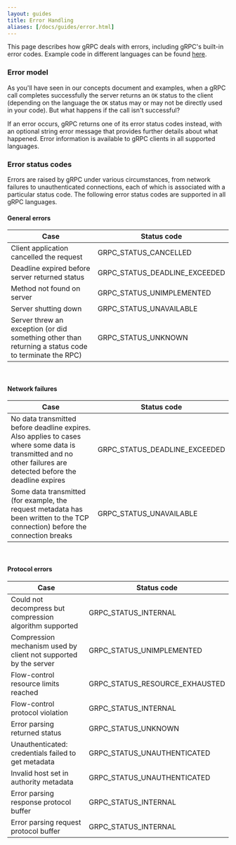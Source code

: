 ```yaml
---
layout: guides
title: Error Handling
aliases: [/docs/guides/error.html]
---
```

<p class="lead"> This page describes how gRPC deals with errors, including gRPC's built-in error codes. Example code in different languages can be found <a href="https://github.com/avinassh/grpc-errors">here</a>.</p>

<div id="toc" class="toc mobile-toc"></div>

### Error model

As you'll have seen in our concepts document and examples, when a gRPC call
completes successfully the server returns an `OK` status to the client
(depending on the language the `OK` status may or may not be directly used in
your code). But what happens if the call isn't successful?

If an error occurs, gRPC returns one of its error status codes instead, with an
optional string error message that provides further details about what happened.
Error information is available to gRPC clients in all supported languages.

### Error status codes

Errors are raised by gRPC under various circumstances, from network failures to
unauthenticated connections, each of which is associated with a particular
status code. The following error status codes are supported in all gRPC
languages.

#### General errors

Case | Status code
-----|-----------
Client application cancelled the request | GRPC&#95;STATUS&#95;CANCELLED
Deadline expired before server returned status | GRPC&#95;STATUS&#95;DEADLINE_EXCEEDED
Method not found on server | GRPC&#95;STATUS&#95;UNIMPLEMENTED
Server shutting down | GRPC&#95;STATUS&#95;UNAVAILABLE
Server threw an exception (or did something other than returning a status code to terminate the RPC) | GRPC&#95;STATUS&#95;UNKNOWN
<br>

#### Network failures

Case | Status code
-----|-----------
No data transmitted before deadline expires. Also applies to cases where some data is transmitted and no other failures are detected before the deadline expires | GRPC&#95;STATUS&#95;DEADLINE_EXCEEDED
Some data transmitted (for example, the request metadata has been written to the TCP connection) before the connection breaks | GRPC&#95;STATUS&#95;UNAVAILABLE
<br>

#### Protocol errors

Case | Status code
-----|-----------
Could not decompress but compression algorithm supported | GRPC&#95;STATUS&#95;INTERNAL
Compression mechanism used by client not supported by the server | GRPC&#95;STATUS&#95;UNIMPLEMENTED
Flow-control resource limits reached | GRPC&#95;STATUS&#95;RESOURCE_EXHAUSTED
Flow-control protocol violation | GRPC&#95;STATUS&#95;INTERNAL
Error parsing returned status | GRPC&#95;STATUS&#95;UNKNOWN
Unauthenticated: credentials failed to get metadata | GRPC&#95;STATUS&#95;UNAUTHENTICATED
Invalid host set in authority metadata | GRPC&#95;STATUS&#95;UNAUTHENTICATED
Error parsing response protocol buffer | GRPC&#95;STATUS&#95;INTERNAL
Error parsing request protocol buffer | GRPC&#95;STATUS&#95;INTERNAL
